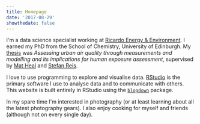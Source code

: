 ```yaml
---
title: Homepage
date: '2017-08-29'
showthedate: false
---
```


I'm a data science specialist working at [Ricardo Energy & Environment](https://ee.ricardo.com/).
I earned my PhD from the School of Chemistry, University of Edinburgh. 
My [thesis](/PhDThesis_HW_final.pdf) was _Assessing urban air quality through measurements and modelling and its implications for human exposure assessment_, supervised by [Mat Heal](http://www.chem.ed.ac.uk/staff/academic-staff/dr-mathew-heal) and [Stefan Reis](https://www.ceh.ac.uk/staff/stefan-reis). 

I love to use programming to explore and visualise data. [RStudio](https://www.rstudio.com/) is the primary software I use to analyse data and to communicate with others. This website is built entirely in RStudio using the [`blogdown`](https://bookdown.org/yihui/blogdown/) package.

In my spare time I'm interested in photography (or at least learning about all the latest photography gears). I also enjoy cooking for myself and friends (although not on every single day).